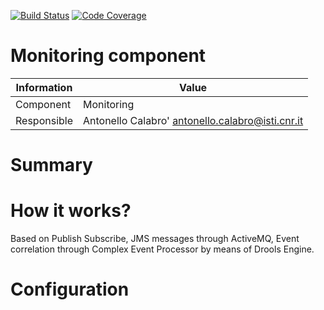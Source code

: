 [![Build Status](https://travis-ci.org/acalabro/glimpse.png)](https://travis-ci.org/acalabro/glimpse) [![Code Coverage](https://travis-ci.org/acalabro/glimpse.svg)](https://travis-ci.org/acalabro/glimpse)

Monitoring component
====================

Information   | Value
------------- | --------
Component     | Monitoring
Responsible   | Antonello Calabro' <antonello.calabro@isti.cnr.it>

# Summary

# How it works?
Based on Publish Subscribe, JMS messages through ActiveMQ, Event correlation
through Complex Event Processor by means of Drools Engine.

# Configuration
